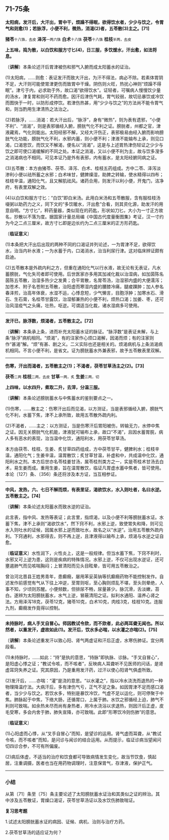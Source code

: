 ## 71-75条

**太阳病，发汗后，大汗出，胃中干，烦躁不得眠，欲得饮水者，少少与饮之，令胃气和则愈(1)；若脉浮，小便不利，微热，消渴(2)者，五苓散(3)主之。[71]**

**猪苓**<small>十八铢，去皮</small> **泽泻**<small>一两六铢</small> **白术**<small>十八铢</small> **茯苓**<small>十八铢</small> **桂枝**<small>半两，去皮</small>

**上五味，捣为散，以白饮和服方寸匕(4)，日三服，多饮煖水，汗出愈，如法将息。**

〔**讲解**〕本条论述汗后胃津被伤和邪气入腑而成太阳蓄水的证治。

(1)太阳病，……则愈：表证发汗而致大汗出，为汗不得法，病必不除。若素体胃阴不足，大汗则可能使胃津更伤而致胃中干燥。阴伤则火旺，热扰心神则“烦躁不得眠”。津亏于内，必求助于外，故口渴“欲得饮水”。证轻者，可嘱病人慢慢饮少量的汤水，津复胃和则可不药而愈。因汗后津伤气耗，胃气较弱，故切忌暴饮或冷饮而图快于一时，以防形成停饮。若津伤热甚，用“少少与饮之”的方法尚不能令胃气和，则当酌用生津清热之法治之。

(2)若脉浮，……消渴：若大汗出后，“脉浮”，身有“微热”，则为表有遗邪，“小便不利”、“消渴”，则是表邪循经入腑，膀胱气化不利之证。膀胱者，州都之官，津液藏焉，气化则能出。太阳经邪不解，又经大汗伤正，表邪极易由经入腑而影响膀胱气化功能，膀胱气化不利，水邪内蓄，则小便不利；津液不能输布上承，则见口渴，口渴思饮，而饮又不解渴，便名以“消渴”，这是与上述胃热津伤轻证之少少与饮之即可使口渴缓解的不同之处。本证之消渴，又以小便不利为主，故与饮多溲多之消渴病也不相同。可见本证乃是外有表邪，内有蓄水，是太阳经腑同病之证。

(3)五苓散：本方由猪苓、茯苓、泽泻、白术、桂枝五药组成。方中二苓、泽泻淡渗利小便以祛所蓄之水邪；白术味甘，健脾燥湿，助脾之转输，使水精得以四布；桂枝辛温，通阳化气，且又解肌祛风。诸药合用，则发汗以利小便，开鬼门，洁净府，有表里双解之效。

(4)以白饮和服方寸匕：“白饮”即白米汤。此用白米汤和五苓散服，含有服桂枝汤啜粥以助药力之义，同下文的“多饮暖水，汗出愈”合看，则其资化源，助发汗的用意自明。“方寸匕”，秤药量器，类似现在的药匙，形状如刀匕，大小为一寸正方故名，抄散以不落为度。据国家计量总局编《中国古代度量衡图集》考证，汉一寸约为今之二点三厘米，故方寸匕即是边长约为二点三厘米的正方形药匙。

〔**临证意义**〕

(1)本条把大汗出后出现的两种不同的口渴证并列论述，一为胃津不足，欲得饮水，治当内补水液；一为水蓄于内，口渴消水，治当利尿行津。这对临床辨证颇有启迪。

(2)五苓散本是外疏内利之方，但重在通阳化气以行水液，故无论有无表证，凡水蓄膀胱，气化失司者即可使用。后世医家亦多用其加减化裁以治湿病，如加茵陈名茵陈五苓散，治湿多热少之发黄；合平胃散，名胃苓汤，治湿邪内盛的大便濡泻；加苍术、附子名苍附五苓散，治阳虚而寒湿内盛的腰膝冷痛，腿痠踝肿；加人参名春泽煎，治高年体衰，水湿不运，心悸息短，少气懒言，目胞浮肿；加寒水石、滑石、生石膏，名桂苓甘露饮，治湿郁兼热的小便不利，烦热口渴；加姜、枣，还可治风湿疫气之头痛，壮热，呕逆。可谓适当化裁，诸水湿病多可使用。

------

**发汗已，脉浮数，烦渴者，五苓散主之。[72]**

〔**讲解**〕本条承上条，进而补充太阳蓄水证的脉证。“脉浮数”是表证未解，与上条“脉浮”病机相同。“烦渴”，有的注家作心烦口渴解，因渴而烦；有的注家则作“甚渴”解。“烦”有甚、剧之义。二义实际也还是相关的。烦渴病机与上条消渴病机相同。不言小便不利，是省文。证为膀胱蓄水外兼表邪，故予五苓散表里双解。

------

**伤寒，汗出而渴者，五苓散主之(1)；不渴者，茯苓甘草汤主之(2)。[73]**

**茯苓**<small>二两</small> **桂枝**<small>二两，去皮</small> **甘草**<small>一两，炙</small> **生姜**<small>三两，切</small>

**上四味，以水四升，煮取二升，去滓，分温三服。**

〔**讲解**〕本条论述膀胱蓄水与中焦蓄水的鉴别要点之一。

(1)伤寒，……散主之：伤寒汗出后而见渴，以方测证，当是表邪循经入腑，膀胱气化不利，水蓄下焦，津不上承所致，故用五苓散外疏内利。

(2)不渴者，……主之：以方测证，当是伤寒汗后胃阳被伤，转输无力，水停中焦之证。因无关膀胱气化机能，津液犹可输布上承，故口“不渴”，且因水蓄胃脘，病人多有恶水的表现，治当温中化饮，通阳利水，用茯苓甘草汤。

本方由茯苓、桂枝、生姜、炙甘草四药组成，方中茯苓甘平，健脾利水；桂枝辛温，通阳化气；生姜辛温，温胃散饮；炙甘草甘温，补虚和中，共成温中化饮，通阳利水之剂。本方后世亦名苓桂姜甘汤，属苓桂剂类方之一，实是苓桂术甘汤去白术，易生姜而成。重用生姜，旨在温胃散饮，临证凡胃虚水蓄中焦者，皆可使用。本论〔127〕条、〔356〕条还将涉及本方证，当互相参证。

------

**中风，发热，六、七日不解而烦，有表里证，渴欲饮水，水入则吐者，名曰水逆。五苓散主之。[74]**

〔**讲解**〕本条论述太阳蓄水而致水逆的证治。

此言表，指中风、发热等表证；此言里，指烦渴，以及小便不利等膀胱蓄水证。水蓄下焦，津不上承则“渴欲饮水”，然下窍不利，水邪上逆，致使胃失和降，则可见水入则吐水的证候，因属水邪上逆而致吐水，故名之以“水逆”。治用五苓散外疏内利。下窍通利，水邪得去，则不再上逆，且津液得以输布上承，烦渴与水逆之证自愈。

〔**临证意义**〕水性润下，火性炎上，这是一般规律。但当水蓄下焦，下窍不利时，水邪又可上逆为患，这则是疾病的特殊情况。水邪上逆，不仅可出现水逆证，还可壅遏肺气而见咳喘胸闷；上冒清阳而见头目眩晕，皆可用五苓散治之。

曾治河北晋县王姓男青年，患癫癎，屡用苯妥英钠等抗癫癎药物不能控制发作。自述发作前感觉有气从下往上冲逆，至胃则呕，至心胸则烦乱不堪，至头则晕绝，人事不知，少顷则苏醒。小便频数，但排尿不畅，尿量甚少。脉沉滑，舌淡嫩，苔白。遂辨为太阳膀胱蓄水，水气上逆，冒蔽清阳之证。拟利水通阳、温养心肾之法。方用泽泻18克，茯苓12克，猪苓10克，白术10克，肉桂3克，桂枝10克。连服九剂，癫癎发作竟得以控制。

------

**未持脉时，病人手叉自冒心。师因教试令欬，而不欬者，此必两耳聋无闻也。所以然者，以重发汗，虚故如此(1)。发汗后，饮水多必喘，以水灌之亦喘(2)。[75]**

〔**讲解**〕本条论述重发汗以致心阳、肾气两虚证和汗后正虚，水寒伤肺证。宜分两段看。

(1)未持脉时，……如此：“持”是执的意思，“持脉”即执脉、诊脉。“手叉自冒心”，是阳虚心悸之证；“教试令咳，而不咳者”，反映病人耳聋听不见医师的问话，是肾虚耳窍失养之证。究其原因，乃是重用发汗药，过汗以使心阳肾气俱虚所致。

(2)发汗后，……亦喘：“灌”是浇的意思。“以水灌之”，指以冷水浇洗而退热的一种物理降温疗法。大病汗后，多有津伤气亏，正气不足之象。如因胃津不足而感口渴者，当少少与饮之。若饮水多，特别是暴饮冷饮，气虚不足以运化，则可停聚于中焦。肺脉起于中焦，下络大肠，还循胃口，上属于肺。水饮之邪循经上迫，肺气不利则可致喘。如余热未尽而尚有身热者，用冷水浇浴以求退热，则因汗后正虚，皮毛受寒，多会内舍于肺，肺失宣降，亦可致喘。此即“形寒饮冷则伤肺”的意思。

〔**临证意义**〕

(1)心阳虚而心悸，从“叉手自冒心”而知，是望诊的运用。肾气虚而耳聋，从“教试令咳，而不咳者”而知，是问诊与闻诊的结合运用。从而提示，临证诊病当望闻问切四诊合参，不可有所偏废。

(2)病后体虚，不适当的治疗和饮食都可导致病情发生变化，故当节饮食，慎起居，注重调摄，医者也当在用药物调理时，注意保胃气，存津液，保护正气。

------

### **小结**

从第〔71〕条至〔75〕条主要论述了太阳膀胱蓄水证治和其类似之证的辨治。其中涉及五苓散证，胃燥口渴证，茯苓甘草汤证以及水饮伤肺致喘证。

**复习思考题**

1.试述太阳膀胱蓄水证的病因、证候、病机、治则与治疗方药。

2.茯苓甘草汤的适应证为何？